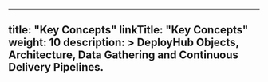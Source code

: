 ---
 
title:  "Key Concepts"
linkTitle: "Key Concepts"
weight: 10
description: >
  DeployHub Objects, Architecture, Data Gathering and Continuous Delivery Pipelines.
---
